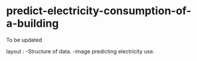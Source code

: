 # predict-electricity-consumption-of-a-building
To be updated

layout : 
-Structure of data.
-image predicting electricity use.
